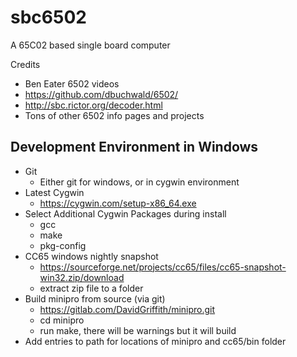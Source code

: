 # sbc6502
A 65C02 based single board computer

Credits
- Ben Eater 6502 videos
- https://github.com/dbuchwald/6502/
- http://sbc.rictor.org/decoder.html
- Tons of other 6502 info pages and projects

## Development Environment in Windows
- Git 
  - Either git for windows, or in cygwin environment
- Latest Cygwin 
  - https://cygwin.com/setup-x86_64.exe
- Select Additional Cygwin Packages during install
  - gcc
  - make
  - pkg-config
- CC65 windows nightly snapshot 
  - https://sourceforge.net/projects/cc65/files/cc65-snapshot-win32.zip/download
  - extract zip file to a folder
- Build minipro from source (via git)
  - https://gitlab.com/DavidGriffith/minipro.git
  - cd minipro
  - run make, there will be warnings but it will build
- Add entries to path for locations of minipro and cc65/bin folder